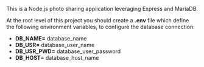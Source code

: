 This is a Node.js photo sharing application leveraging Express and MariaDB.

At the root level of this project you should create a **.env** file which define the following environment variables, to configure the database connection:

- **DB_NAME=** database_name
- **DB_USR=** database_user_name
- **DB_USR_PWD=** database_user_password
- **DB_HOST=** database_host_name
